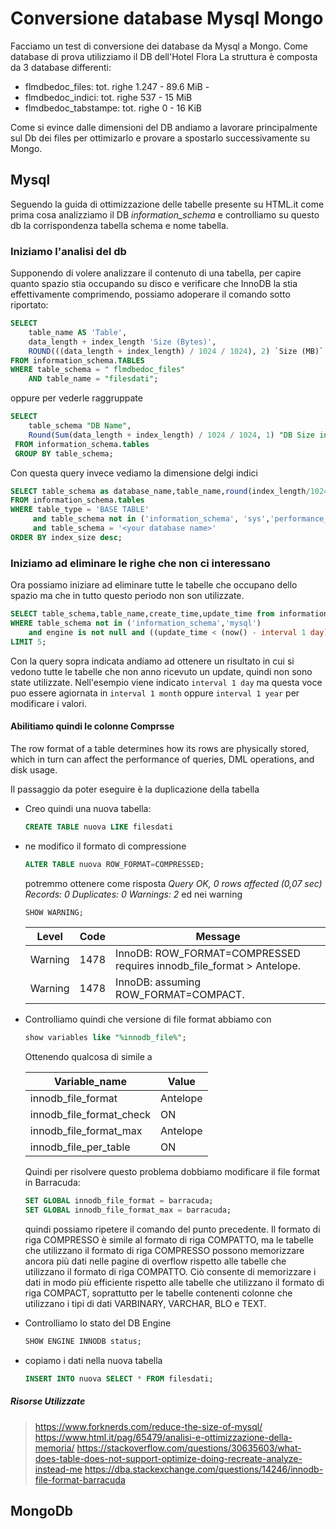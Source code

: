 # Conversione database Mysql Mongo

Facciamo un test di conversione dei database da Mysql a Mongo. Come database di prova utilizziamo il DB dell'Hotel Flora
La struttura è composta da 3 database differenti:
- flmdbedoc_files: tot. righe 1.247 - 89.6 MiB - 
- flmdbedoc_indici: tot. righe 537 - 15 MiB
- flmdbedoc_tabstampe: tot. righe 0 - 16 KiB

Come si evince dalle dimensioni del DB andiamo a lavorare principalmente sul Db dei files per ottimizarlo e provare a spostarlo successivamente su Mongo.

## Mysql
Seguendo la guida di ottimizzazione delle tabelle presente su HTML.it come prima cosa analizziamo il DB _information_schema_ e controlliamo su questo db la corrispondenza tabella schema e nome tabella.
### Iniziamo l'analisi del db
Supponendo di volere analizzare il contenuto di una tabella, per capire quanto spazio stia occupando su disco e verificare che InnoDB la stia effettivamente comprimendo, possiamo adoperare il comando sotto riportato:
```sql
SELECT
    table_name AS 'Table',
    data_length + index_length 'Size (Bytes)',
    ROUND(((data_length + index_length) / 1024 / 1024), 2) `Size (MB)`
FROM information_schema.TABLES
WHERE table_schema = " flmdbedoc_files"
    AND table_name = "filesdati";
```
oppure per vederle raggruppate
```sql 
SELECT 
    table_schema "DB Name",
    Round(Sum(data_length + index_length) / 1024 / 1024, 1) "DB Size in MB"
 FROM information_schema.tables
 GROUP BY table_schema;
```
Con questa query invece vediamo la dimensione delgi indici
```sql
SELECT table_schema as database_name,table_name,round(index_length/1024/1024,2) as index_size
FROM information_schema.tables
WHERE table_type = 'BASE TABLE'
     and table_schema not in ('information_schema', 'sys','performance_schema', 'mysql')
     and table_schema = '<your database name>'
ORDER BY index_size desc;
```
### Iniziamo ad eliminare le righe che non ci interessano
Ora possiamo iniziare ad eliminare tutte le tabelle che occupano dello spazio ma che in tutto questo periodo non son utilizzate.
```sql
SELECT table_schema,table_name,create_time,update_time from information_schema.tables 
WHERE table_schema not in ('information_schema','mysql') 
	and engine is not null and ((update_time < (now() - interval 1 day)) or update_time is NULL) 
LIMIT 5;
```
Con la query sopra indicata andiamo ad ottenere un risultato in cui si vedono tutte le tabelle che non anno ricevuto un update, quindi non sono state utilizzate. Nell'esempio viene indicato `interval 1 day` ma questa voce puo essere agiornata in `interval 1 month` oppure `interval 1 year` per modificare i valori.

#### Abilitiamo quindi le colonne Comprsse
The row format of a table determines how its rows are physically stored, which in turn can affect the performance of queries, DML operations, and disk usage.

Il passaggio da poter eseguire è la duplicazione della tabella
- Creo quindi una nuova tabella:
    ```sql
    CREATE TABLE nuova LIKE filesdati
    ```
- ne modifico il formato di compressione 
    ```sql
    ALTER TABLE nuova ROW_FORMAT=COMPRESSED;
    ```
    potremmo ottenere come risposta
    _Query OK, 0 rows affected (0,07 sec)_
    _Records: 0  Duplicates: 0  Warnings: 2_
    ed nei warning
    ```sql
    SHOW WARNING;
    ```

    | Level   | Code | Message                                                               |
    |---------|------|-----------------------------------------------------------------------|
    | Warning | 1478 | InnoDB: ROW_FORMAT=COMPRESSED requires innodb_file_format > Antelope. |
    | Warning | 1478 | InnoDB: assuming ROW_FORMAT=COMPACT.                                  |
    
- Controlliamo quindi che versione di file format abbiamo con 
    ```sql
    show variables like "%innodb_file%";
    ```
    Ottenendo qualcosa di simile a
    
    | Variable_name            | Value    |
    |--------------------------|----------|
    | innodb_file_format       | Antelope |
    | innodb_file_format_check | ON       |
    | innodb_file_format_max   | Antelope |
    | innodb_file_per_table    | ON       |
    
    Quindi per risolvere questo problema dobbiamo modificare il file format in Barracuda:
    ``` sql
    SET GLOBAL innodb_file_format = barracuda;
    SET GLOBAL innodb_file_format_max = barracuda;
    ```
    quindi possiamo ripetere il comando del punto precedente.
    Il formato di riga COMPRESSO è simile al formato di riga COMPATTO, ma le tabelle che utilizzano il formato di riga COMPRESSO possono memorizzare ancora più dati nelle pagine di overflow rispetto alle tabelle che utilizzano il formato di riga COMPATTO.
    Ciò consente di memorizzare i dati in modo più efficiente rispetto alle tabelle che utilizzano il formato di riga COMPACT, soprattutto per le tabelle contenenti colonne che utilizzano i tipi di dati VARBINARY, VARCHAR, BLO e TEXT.
- Controlliamo lo stato del DB Engine
    ```sql
    SHOW ENGINE INNODB status;
    ```
- copiamo i dati nella nuova tabella
    ```sql
    INSERT INTO nuova SELECT * FROM filesdati;
    ```

##### Risorse Utilizzate
> https://www.forknerds.com/reduce-the-size-of-mysql/
> https://www.html.it/pag/65479/analisi-e-ottimizzazione-della-memoria/
> https://stackoverflow.com/questions/30635603/what-does-table-does-not-support-optimize-doing-recreate-analyze-instead-me
> https://dba.stackexchange.com/questions/14246/innodb-file-format-barracuda

## MongoDb



